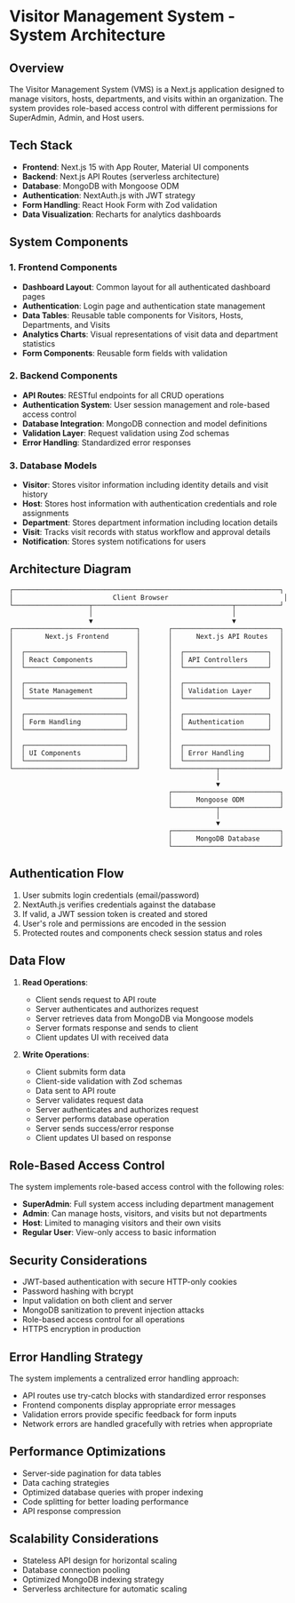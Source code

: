 # Visitor Management System - System Architecture

## Overview

The Visitor Management System (VMS) is a Next.js application designed to manage visitors, hosts, departments, and visits within an organization. The system provides role-based access control with different permissions for SuperAdmin, Admin, and Host users.

## Tech Stack

- **Frontend**: Next.js 15 with App Router, Material UI components
- **Backend**: Next.js API Routes (serverless architecture)
- **Database**: MongoDB with Mongoose ODM
- **Authentication**: NextAuth.js with JWT strategy
- **Form Handling**: React Hook Form with Zod validation
- **Data Visualization**: Recharts for analytics dashboards

## System Components

### 1. Frontend Components

- **Dashboard Layout**: Common layout for all authenticated dashboard pages
- **Authentication**: Login page and authentication state management
- **Data Tables**: Reusable table components for Visitors, Hosts, Departments, and Visits
- **Analytics Charts**: Visual representations of visit data and department statistics
- **Form Components**: Reusable form fields with validation

### 2. Backend Components

- **API Routes**: RESTful endpoints for all CRUD operations
- **Authentication System**: User session management and role-based access control
- **Database Integration**: MongoDB connection and model definitions
- **Validation Layer**: Request validation using Zod schemas
- **Error Handling**: Standardized error responses

### 3. Database Models

- **Visitor**: Stores visitor information including identity details and visit history
- **Host**: Stores host information with authentication credentials and role assignments
- **Department**: Stores department information including location details
- **Visit**: Tracks visit records with status workflow and approval details
- **Notification**: Stores system notifications for users

## Architecture Diagram

```
┌───────────────────────────────────────────────────────────────────┐
│                         Client Browser                             │
└───────────────────┬───────────────────────────────────┬───────────┘
                    │                                   │
                    ▼                                   ▼
┌───────────────────────────────┐       ┌───────────────────────────┐
│        Next.js Frontend       │       │      Next.js API Routes   │
│                               │       │                           │
│  ┌─────────────────────────┐  │       │  ┌─────────────────────┐  │
│  │ React Components        │  │       │  │ API Controllers     │  │
│  └─────────────────────────┘  │       │  └─────────────────────┘  │
│                               │       │                           │
│  ┌─────────────────────────┐  │       │  ┌─────────────────────┐  │
│  │ State Management        │  │       │  │ Validation Layer    │  │
│  └─────────────────────────┘  │       │  └─────────────────────┘  │
│                               │       │                           │
│  ┌─────────────────────────┐  │       │  ┌─────────────────────┐  │
│  │ Form Handling           │  │       │  │ Authentication      │  │
│  └─────────────────────────┘  │       │  └─────────────────────┘  │
│                               │       │                           │
│  ┌─────────────────────────┐  │       │  ┌─────────────────────┐  │
│  │ UI Components           │  │       │  │ Error Handling      │  │
│  └─────────────────────────┘  │       │  └─────────────────────┘  │
└───────────────────────────────┘       └───────────┬───────────────┘
                                                    │
                                                    ▼
                                        ┌───────────────────────────┐
                                        │      Mongoose ODM         │
                                        └───────────┬───────────────┘
                                                    │
                                                    ▼
                                        ┌───────────────────────────┐
                                        │      MongoDB Database     │
                                        └───────────────────────────┘
```

## Authentication Flow

1. User submits login credentials (email/password)
2. NextAuth.js verifies credentials against the database
3. If valid, a JWT session token is created and stored
4. User's role and permissions are encoded in the session
5. Protected routes and components check session status and roles

## Data Flow

1. **Read Operations**:
   - Client sends request to API route
   - Server authenticates and authorizes request
   - Server retrieves data from MongoDB via Mongoose models
   - Server formats response and sends to client
   - Client updates UI with received data

2. **Write Operations**:
   - Client submits form data
   - Client-side validation with Zod schemas
   - Data sent to API route
   - Server validates request data
   - Server authenticates and authorizes request
   - Server performs database operation
   - Server sends success/error response
   - Client updates UI based on response

## Role-Based Access Control

The system implements role-based access control with the following roles:

- **SuperAdmin**: Full system access including department management
- **Admin**: Can manage hosts, visitors, and visits but not departments
- **Host**: Limited to managing visitors and their own visits
- **Regular User**: View-only access to basic information

## Security Considerations

- JWT-based authentication with secure HTTP-only cookies
- Password hashing with bcrypt
- Input validation on both client and server
- MongoDB sanitization to prevent injection attacks
- Role-based access control for all operations
- HTTPS encryption in production

## Error Handling Strategy

The system implements a centralized error handling approach:

- API routes use try-catch blocks with standardized error responses
- Frontend components display appropriate error messages
- Validation errors provide specific feedback for form inputs
- Network errors are handled gracefully with retries when appropriate

## Performance Optimizations

- Server-side pagination for data tables
- Data caching strategies
- Optimized database queries with proper indexing
- Code splitting for better loading performance
- API response compression

## Scalability Considerations

- Stateless API design for horizontal scaling
- Database connection pooling
- Optimized MongoDB indexing strategy
- Serverless architecture for automatic scaling
